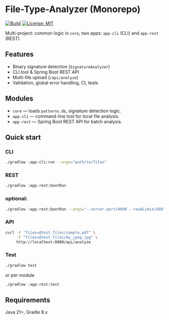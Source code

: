 # File-Type-Analyzer (Monorepo)
[![Build](https://github.com/psv73/File-Type-Analyzer/actions/workflows/ci.yml/badge.svg)](https://github.com/psv73/File-Type-Analyzer/actions/workflows/ci.yml)
[![License: MIT](https://img.shields.io/badge/License-MIT-yellow.svg)](LICENSE)

Multi-project: common logic in `core`, two apps: `app-cli` (CLI) and `app-rest` (REST).

## Features
- Binary signature detection (`SignatureAnalyzer`)
- CLI tool & Spring Boot REST API
- Multi-file upload (`/api/analyze`)
- Validation, global error handling, CI, tests

## Modules
- `core` — loads `patterns.db`, signature detection logic.
- `app-cli` — command-line tool for local file analysis.
- `app-rest` — Spring Boot REST API for batch analysis.

## Quick start
### CLI
```bash
./gradlew :app-cli:run --args="path/to/files"
```

### REST
```bash
./gradlew :app-rest:bootRun
```
### optional:
```bash
./gradlew :app-rest:bootRun --args="--server.port=9090 --readLimit=560"
```
### API
```bash
curl -F "files=@test_files/sample.pdf" \
     -F "files=@test_files/my_jpeg.jpg" \
     http://localhost:8080/api/analyze
```
### Test
``` bash
./gradlew test
```
or per module
```bash
./gradlew :app-rest:test
```
## Requirements
Java 21+, Gradle 8.x